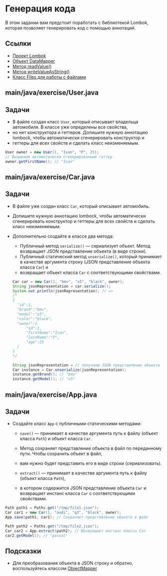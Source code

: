 # Генерация кода

В этом задании вам предстоит поработать с библиотекой Lombok, которая позволяет генерировать код с помощью аннотаций.

## Ссылки

* [Проект Lombok](https://projectlombok.org/)
* [Объект DataMapper](https://fasterxml.github.io/jackson-databind/javadoc/2.7/com/fasterxml/jackson/databind/ObjectMapper.html)
* [Метод readValue()](https://fasterxml.github.io/jackson-databind/javadoc/2.7/com/fasterxml/jackson/databind/ObjectMapper.html#readValue(java.lang.String,%20java.lang.Class))
* [Метод writeValueAsString()](https://fasterxml.github.io/jackson-databind/javadoc/2.7/com/fasterxml/jackson/databind/ObjectMapper.html#writeValueAsString(java.lang.Object))
* [Класс Files для работы с файлами](https://docs.oracle.com/en/java/javase/11/docs/api/java.base/java/nio/file/Files.html)

## main/java/exercise/User.java

## Задачи

* В файле создан класс `User`, который описывает владельца автомобиля. В классе уже определены все свойства, 
* но нет конструктора и геттеров. Допишите нужную аннотацию lombock, чтобы автоматически сгенерировать конструктор и 
* геттеры для всех свойств и сделать класс неизменяемым.

```java
User owner = new User(1, "Ivan", "P", 25);
// Вызываем автоматически сгенерированный геттер
owner.getFirstName(); // "Ivan"
```

## main/java/exercise/Car.java

## Задачи

* В файле уже создан класс `Car`, который описывает автомобиль. 
* Допишите нужную аннотацию lombock, чтобы автоматически сгенерировать конструктор и геттеры для всех свойств и сделать класс неизменяемым.

* Дополнительно создайте в классе два метода:

  * Публичный метод `serialize()` — cериализует объект. Метод возвращает JSON представление объекта (в виде строки).
  * Публичный статический метод `unserialize()`, который принимает в качестве аргумента строку (JSON представление объекта класса `Car`) и 
  * возвращает объект класса `Car` с соответствующими свойствами.

  ```java
  Car car = new Car(1, "bmv", "x5", "black", owner);
  String jsonRepresentation = car.serialize();
  System.out.println(jsonRepresentation); // =>
  /*
  {
    "id":1,
    "brand":"bmv",
    "model":"x5",
    "color":"black",
    "owner":{
        "id":1,
        "firstName":"Ivan",
        "lastName":"P",
        "age":25
    }
  }
  */

  String jsonRepresentation = // получаем JSON представление объекта
  Car instance = Car.unserialize(jsonRepresentation);
  instance.getBrand(); // "bmv"
  instance.getModel(); // "x5"
  ```

## main/java/exercise/App.java

## Задачи

* Создайте класс `App` с публичными статическими методами:

  * `save()` — принимает в качестве аргумента путь к файлу (объект класса `Path`) и объект класса `Car`. 
  * Метод сохраняет представление объекта в файл по переданному пути. Чтобы сохранить объект в файл, 
  * вам нужно будет представить его в виде строки (сериализовать).

  * `extract()` — принимает в качестве аргумента путь к файлу (объект класса `Path`), 
  * в котором содержится JSON представление объекта `Car` и возвращает инстанс класса `Car` с соответствующими свойствами.

```java
Path path1 = Paths.get("/tmp/file1.json");
Car car1 = new Car(1, "audi", "q3", "black", owner);
App.save(path1, car1); // Сохраняет представление объекта в файл

Path path2 = Paths.get("/tmp/file2.json");
Car car2 = App.extract(path2); // Возвращает инстанс класса Car
car2.getModel(); // "passat"
```

## Подсказки

* Для преобразования объекта в JSON строку и обратно, воспользуйтесь классом [ObjectMapper](https://fasterxml.github.io/jackson-databind/javadoc/2.7/com/fasterxml/jackson/databind/ObjectMapper.html)
